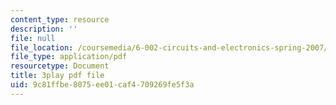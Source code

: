 ```yaml
---
content_type: resource
description: ''
file: null
file_location: /coursemedia/6-002-circuits-and-electronics-spring-2007/9c81ffbe8075ee01caf4709269fe5f3a_9RqFFlZgf60.pdf
file_type: application/pdf
resourcetype: Document
title: 3play pdf file
uid: 9c81ffbe-8075-ee01-caf4-709269fe5f3a
---
```

